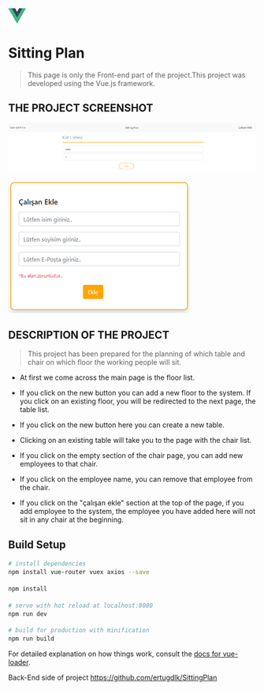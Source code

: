 ![alt text](https://github.com/mrtdmrmrt/VueJs-SittingPlan/blob/master/src/image/vue.png "Logo Vue.js")
# Sitting Plan

> This page is only the Front-end part of the project.This project was developed using the Vue.js framework.

## THE PROJECT SCREENSHOT

![alt text](https://github.com/mrtdmrmrt/VueJs-SittingPlan/blob/master/src/image/screenshot/ana-sayfa.png "Landing page in the project")

![alt text](https://github.com/mrtdmrmrt/VueJs-SittingPlan/blob/master/src/image/screenshot/calisan-ekle.png "Add worker page in the project")


## DESCRIPTION OF THE PROJECT

>This project has been prepared for the planning of which table and chair on which floor the working people will sit.

+ At first we come across the main page is the floor list. 

+ If you click on the new button you can add a new floor to the system. If you click on an existing floor, you will be redirected to the next page, the table list.

+ If you click on the new button here you can create a new table. 

+ Clicking on an existing table will take you to the page with the chair list.

+ If you click on the empty section of the chair page, you can add new employees to that chair. 

+ If you click on the employee name, you can remove that employee from the chair.

+ If you click on the "çalışan ekle" section at the top of the page, if you add employee to the system, the employee you have added here will not sit in any chair at the beginning.

## Build Setup

``` bash
# install dependencies
npm install vue-router vuex axios --save

npm install

# serve with hot reload at localhost:8080
npm run dev

# build for production with minification
npm run build
```

For detailed explanation on how things work, consult the [docs for vue-loader](http://vuejs.github.io/vue-loader).

Back-End side of project https://github.com/ertugdlk/SittingPlan
